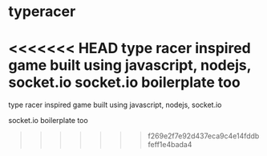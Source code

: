 # typeracer
<<<<<<< HEAD
type racer inspired game built using javascript, nodejs, socket.io
 socket.io boilerplate too
=======
type racer inspired game built using javascript, nodejs, socket.io 


socket.io boilerplate too
>>>>>>> f269e2f7e92d437eca9c4e14fddbfeff1e4bada4
